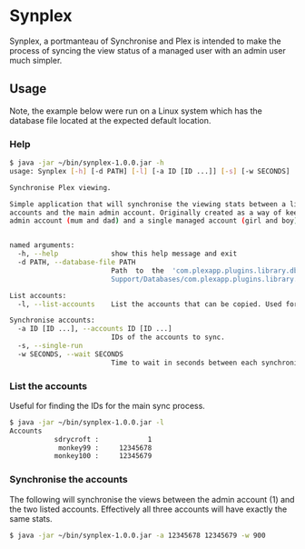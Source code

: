 # Synplex

Synplex, a portmanteau of Synchronise and Plex is intended to make the process
of syncing the view status of a managed user with an admin user much simpler.

## Usage

Note, the example below were run on a Linux system which has the database file
located at the expected default location.

### Help

```bash
$ java -jar ~/bin/synplex-1.0.0.jar -h
usage: Synplex [-h] [-d PATH] [-l] [-a ID [ID ...]] [-s] [-w SECONDS]

Synchronise Plex viewing.

Simple application that will synchronise the viewing stats between a list of
accounts and the main admin account. Originally created as a way of keeping the
admin account (mum and dad) and a single managed account (girl and boy) in sync.


named arguments:
  -h, --help             show this help message and exit
  -d PATH, --database-file PATH
                         Path  to  the  'com.plexapp.plugins.library.db'   database   file.   Defaults   to   '/var/lib/plexmediaserver/Library/Application  Support/Plex  Media  Server/Plug-in
                         Support/Databases/com.plexapp.plugins.library.db'

List accounts:
  -l, --list-accounts    List the accounts that can be copied. Used for getting a list of IDs for the main process.

Synchronise accounts:
  -a ID [ID ...], --accounts ID [ID ...]
                         IDs of the accounts to sync.
  -s, --single-run
  -w SECONDS, --wait SECONDS
                         Time to wait in seconds between each synchronisation.
```

### List the accounts

Useful for finding the IDs for the main sync process.

```bash
$ java -jar ~/bin/synplex-1.0.0.jar -l
Accounts
           sdrycroft :            1
            monkey99 :     12345678
           monkey100 :     12345679
```

### Synchronise the accounts

The following will synchronise the views between the admin account (1) and the
two listed accounts. Effectively all three accounts will have exactly the same
stats.

```bash
$ java -jar ~/bin/synplex-1.0.0.jar -a 12345678 12345679 -w 900
```
